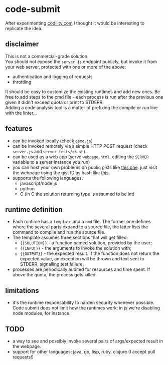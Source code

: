 # code-submit

After experimenting [codility.com](https://codility.com/) I thought it would be interesting to replicate the idea.


## disclaimer

This is not a commercial-grade solution.  
You should not expose the `server.js` endpoint publicly, but
invoke it from your web server, protected with one or more of the above:
* authentication and logging of requests
* throttling

It should be easy to customize the existing runtimes and add new ones.
Be free to add steps to the cmd file - each process is run after the previous one
given it didn't exceed quota or print to STDERR.  
Adding a code analysis tool is a matter of prefixing the compile or run line with the linter...



## features

* can be invoked locally (check `demo.js`)
* can be invoked remotely via a simple HTTP POST request (check `server.js` and `server-tests/ok.sh`)
* can be used as a web app (serve `webpage.html`, editing the `SERVER` variable to a server instance you run)
* you can host your own problems on public gists like [this one](https://gist.github.com/JosePedroDias/dc913375fe8af2cadf75).
just visit the webpage using the gist ID as hash like [this](http://rawgit.com/JosePedroDias/code-submit/master/webpage.html#dc913375fe8af2cadf75).
* supports the following languages:
   * javascript/node.js
   * python
   * C (in C the solution returning type is assumed to be int)


## runtime definition

* Each runtime has a `template` and a `cmd` file.
The former one defines where the several parts expand to a source file,
the latter lists the command to compile and run the source file.
* The template assumes three sections that will get filled:
    * `{{SOLUTION}}` - a function named solution, provided by the user;
    * `{{INPUT}}`    - the arguments to invoke the solution with;
    * `{{OUTPUT}}`   - the expected result.
    if the function does not return the expected value,
    an exception will be thrown and text sent to STDERR,
    signalling test failure.
* processes are periodically audited for resources and time spent.
If above the quota, the process gets killed.


## limitations

* it's the runtime responsability to harden security whenever possible.
Code submit does not limit how the runtimes work: in js we're disabling node modules, for instance.


## TODO

* a way to see and possibly invoke several pairs of args/expected result in the webpage.
* support for other languages: java, go, lisp, ruby, clojure (I accept pull requests!)
